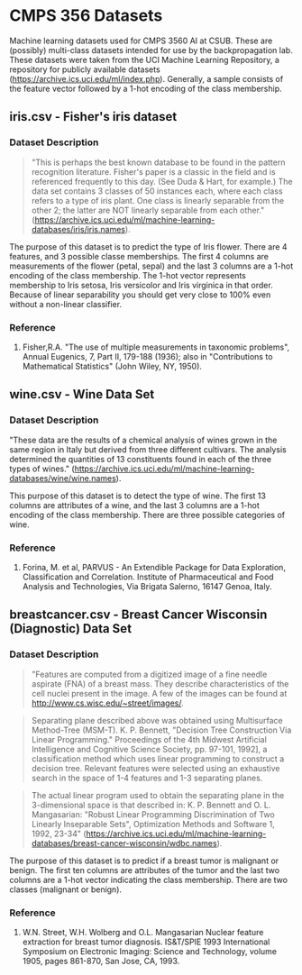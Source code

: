 # CMPS 356 Datasets

Machine learning datasets used for CMPS 3560 AI at CSUB. These are (possibly) multi-class datasets intended for use by the backpropagation lab. These datasets were taken from the UCI Machine Learning Repository, a repository for publicly available datasets (<https://archive.ics.uci.edu/ml/index.php>). Generally, a sample consists of the feature vector followed by a 1-hot encoding of the class membership.

## iris.csv - Fisher's iris dataset

### Dataset Description

> "This is perhaps the best known database to be found in the pattern recognition literature.  Fisher's paper is a classic in the field        and is referenced frequently to this day.  (See Duda & Hart, for example.)  The data set contains 3 classes of 50 instances each,        where each class refers to a type of iris plant.  One class is linearly separable from the other 2; the latter are NOT linearly
       separable from each other." (<https://archive.ics.uci.edu/ml/machine-learning-databases/iris/iris.names>). 
       
The purpose of this dataset is to predict the type of Iris flower. There are 4 features, and 3 possible classe memberships. The first 4 columns are measurements of the flower (petal, sepal) and the last 3 columns are a 1-hot encoding of the class membership. The 1-hot vector represents membership to Iris setosa, Iris versicolor and Iris virginica in that order. Because of linear separability you should get very close to 100% even without a non-linear classifier.

### Reference
1. Fisher,R.A. "The use of multiple measurements in taxonomic problems", Annual Eugenics, 7, Part II, 179-188 (1936); also in "Contributions
      to Mathematical Statistics" (John Wiley, NY, 1950).

## wine.csv - Wine Data Set

### Dataset Description

"These data are the results of a chemical analysis of wines grown in the same region in Italy but derived from three       different cultivars. The analysis determined the quantities of 13 constituents found in each of the three types of wines." (<https://archive.ics.uci.edu/ml/machine-learning-databases/wine/wine.names>). 

This purpose of this dataset is to detect the type of wine. The first 13 columns are attributes of a wine, and the last 3 columns are a 1-hot encoding of the class membership. There are three possible categories of wine.

### Reference

1. Forina, M. et al, PARVUS - An Extendible Package for Data Exploration, Classification and Correlation. Institute of Pharmaceutical
       and Food Analysis and Technologies, Via Brigata Salerno, 16147 Genoa, Italy.
       
## breastcancer.csv - Breast Cancer Wisconsin (Diagnostic) Data Set

### Dataset Description

> "Features are computed from a digitized image of a fine needle aspirate (FNA) of a breast mass.  They describe characteristics of the cell nuclei present in the image. A few of the images can be found at <http://www.cs.wisc.edu/~street/images/>.

> Separating plane described above was obtained using Multisurface Method-Tree (MSM-T). K. P. Bennett, "Decision Tree Construction Via Linear Programming." Proceedings of the 4th Midwest Artificial Intelligence and Cognitive Science Society, pp. 97-101, 1992], a classification method which uses linear programming to construct a decision tree. Relevant features were selected using an exhaustive search in the space of 1-4 features and 1-3 separating planes.

> The actual linear program used to obtain the separating plane in the 3-dimensional space is that described in: K. P. Bennett and O. L. Mangasarian: "Robust Linear Programming Discrimination of Two Linearly Inseparable Sets", Optimization Methods and Software 1, 1992, 23-34" (<https://archive.ics.uci.edu/ml/machine-learning-databases/breast-cancer-wisconsin/wdbc.names>).
       
The purpose of this dataset is to predict if a breast tumor is malignant or benign. The first ten columns are attributes of the tumor and the last two columns are a 1-hot vector indicating the class membership. There are two classes (malignant or benign).

### Reference
1. W.N. Street, W.H. Wolberg and O.L. Mangasarian 
	Nuclear feature extraction for breast tumor diagnosis.
	IS&T/SPIE 1993 International Symposium on Electronic Imaging: Science
	and Technology, volume 1905, pages 861-870, San Jose, CA, 1993.

